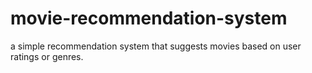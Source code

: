 # movie-recommendation-system
a simple recommendation system that suggests movies based on user ratings or genres.
